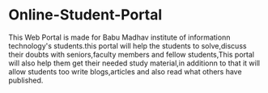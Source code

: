 # Online-Student-Portal

This Web Portal is made for Babu Madhav institute of informationn technology's students.this portal will help the students to solve,discuss their doubts with seniors,faculty members and fellow students,This portal will also help them get their needed study material,in additionn to that it will allow students too write blogs,articles and also read what others have published.
